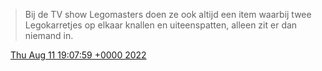 > Bij de TV show Legomasters doen ze ook altijd een item waarbij twee Legokarretjes op elkaar knallen en uiteenspatten, alleen zit er dan niemand in\.

<img src="../../media/tweet.ico" width="12" /> [Thu Aug 11 19:07:59 +0000 2022](https://twitter.com/DromerDenker/status/1557806047649210372)